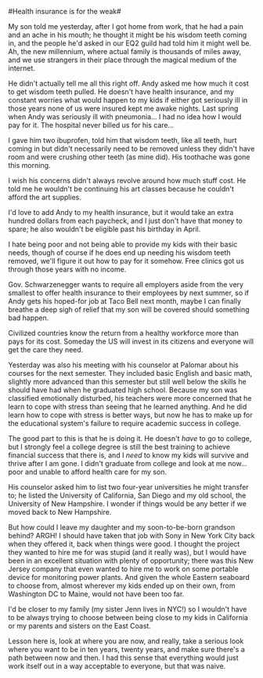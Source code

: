 #Health insurance is for the weak#

My son told me yesterday, after I got home from work, that he had a pain and an ache in his mouth; he thought it might be his wisdom teeth coming in, and the people he'd asked in our EQ2 guild had told him it might well be. Ah, the new millennium, where actual family is thousands of miles away, and we use strangers in their place through the magical medium of the internet.

He didn't actually tell me all this right off. Andy asked me how much it cost to get wisdom teeth pulled. He doesn't have health insurance, and my constant worries what would happen to my kids if either got seriously ill in those years none of us were insured kept me awake nights. Last spring when Andy was seriously ill with pneumonia... I had no idea how I would pay for it. The hospital never billed us for his care...

I gave him two ibuprofen, told him that wisdom teeth, like all teeth, hurt coming in but didn't necessarily need to be removed unless they didn't have room and were crushing other teeth (as mine did). His toothache was gone this morning.

I wish his concerns didn't always revolve around how much stuff cost. He told me he wouldn't be continuing his art classes because he couldn't afford the art supplies.

I'd love to add Andy to my health insurance, but it would take an extra hundred dollars from each paycheck, and I just don't have that money to spare; he also wouldn't be eligible past his birthday in April.

I hate being poor and not being able to provide my kids with their basic needs, though of course if he does end up needing his wisdom teeth removed, we'll figure it out how to pay for it somehow. Free clinics got us through those years with no income.

Gov. Schwarzenegger wants to require all employers aside from the very smallest to offer health insurance to their employees by next summer, so if Andy gets his hoped-for job at Taco Bell next month, maybe I can finally breathe a deep sigh of relief that my son will be covered should something bad happen.

Civilized countries know the return from a healthy workforce more than pays for its cost. Someday the US will invest in its citizens and everyone will get the care they need.

Yesterday was also his meeting with his counselor at Palomar about his courses for the next semester. They included basic English and basic math, slightly more advanced than this semester but still well below the skills he should have had when he graduated high school. Because my son was classified emotionally disturbed, his teachers were more concerned that he learn to cope with stress than seeing that he learned anything. And he did learn how to cope with stress is better ways, but now he has to make up for the educational system's failure to require academic success in college.

The good part to this is that he is doing it. He doesn't *have* to go to college, but I strongly feel a college degree is still the best training to achieve financial success that there is, and I *need* to know my kids will survive and thrive after I am gone. I didn't graduate from college and look at me now... poor and unable to afford health care for my son.

His counselor asked him to list two four-year universities he might transfer to; he listed the University of California, San Diego and my old school, the University of New Hampshire. I wonder if things would be any better if we moved back to New Hampshire.

But how could I leave my daughter and my soon-to-be-born grandson behind? ARGH! I should have taken that job with Sony in New York City back when they offered it, back when things were good. I thought the project they wanted to hire me for was stupid (and it really was), but I would have been in an excellent situation with plenty of opportunity; there was this New Jersey company that even wanted to hire me to work on some portable device for monitoring power plants. And given the whole Eastern seaboard to choose from, almost wherever my kids ended up on their own, from Washington DC to Maine, would not have been too far.

I'd be closer to my family (my sister Jenn lives in NYC!) so I wouldn't have to be always trying to choose between being close to my kids in California or my parents and sisters on the East Coast.

Lesson here is, look at where you are now, and really, take a serious look where you want to be in ten years, twenty years, and make sure there's a path between now and then. I had this sense that everything would just work itself out in a way acceptable to everyone, but that was naive.
